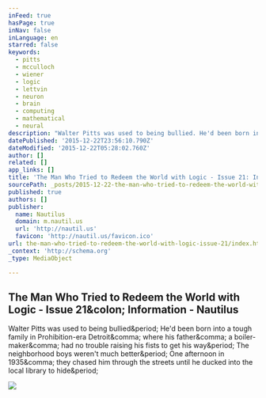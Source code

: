 ```yaml
---
inFeed: true
hasPage: true
inNav: false
inLanguage: en
starred: false
keywords:
  - pitts
  - mcculloch
  - wiener
  - logic
  - lettvin
  - neuron
  - brain
  - computing
  - mathematical
  - neural
description: "Walter Pitts was used to being bullied. He'd been born into a tough family in Prohibition-era Detroit, where his father, a boiler-maker, had no trouble raising his fists to get his way. The neighborhood boys weren't much better. One afternoon in 1935, they chased him through the streets until he ducked into the local library to hide."
datePublished: '2015-12-22T23:56:10.790Z'
dateModified: '2015-12-22T05:28:02.760Z'
author: []
related: []
app_links: []
title: 'The Man Who Tried to Redeem the World with Logic - Issue 21: Information - Nautilus'
sourcePath: _posts/2015-12-22-the-man-who-tried-to-redeem-the-world-with-logic-issue-21.md
published: true
authors: []
publisher:
  name: Nautilus
  domain: m.nautil.us
  url: 'http://nautil.us'
  favicon: 'http://nautil.us/favicon.ico'
url: the-man-who-tried-to-redeem-the-world-with-logic-issue-21/index.html
_context: 'http://schema.org'
_type: MediaObject

---
```

<article style=""><h1>The Man Who Tried to Redeem the World with Logic - Issue 21&amp;colon; Information - Nautilus</h1><p>Walter Pitts was used to being bullied&amp;period; He'd been born into a tough family in Prohibition-era Detroit&amp;comma; where his father&amp;comma; a boiler-maker&amp;comma; had no trouble raising his fists to get his way&amp;period; The neighborhood boys weren't much better&amp;period; One afternoon in 1935&amp;comma; they chased him through the streets until he ducked into the local library to hide&amp;period;</p><img src="http://static.nautil.us/5265_f127a3f714240273e254d740ed23f001.jpg" /></article>